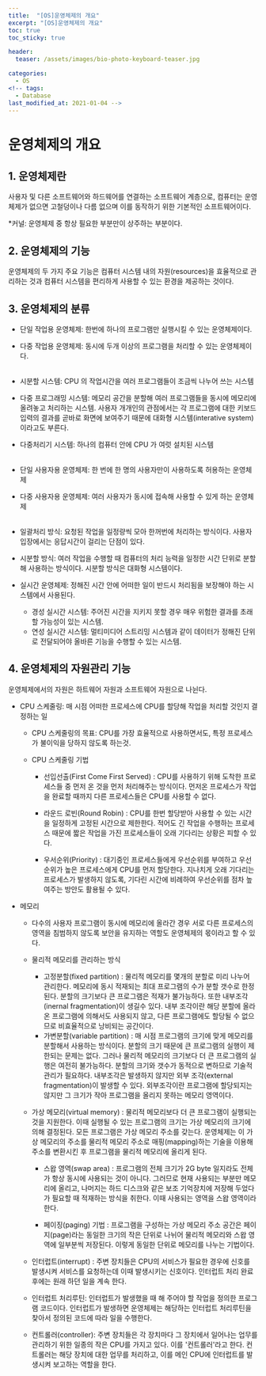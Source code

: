 ```yaml
---
title:  "[OS]운영체제의 개요"
excerpt: "[OS]운영체제의 개요"
toc: true
toc_sticky: true

header:
  teaser: /assets/images/bio-photo-keyboard-teaser.jpg

categories:
  - OS
<!-- tags:
  - Database 
last_modified_at: 2021-01-04 -->
---
```

# 운영체제의 개요

## 1. 운영체제란

사용자 및 다른 소프트웨어와 하드웨어를 연결하는 소프트웨어 계층으로, 컴퓨터는 운영체제가 없으면 고철덩이나 다름 없으며 이를 동작하기 위한 기본적인 소프트웨어이다.

*커널: 운영체제 중 항상 필요한 부분만이 상주하는 부분이다.

## 2. 운영체제의 기능

운영체제의 두 가지 주요 기능은 컴퓨터 시스템 내의 자원(resources)을 효율적으로 관리하는 것과 컴퓨터 시스템을 편리하게 사용할 수 있는 환경을 제공하는 것이다.

## 3. 운영체제의 분류

- 단일 작업용 운영체제: 한번에 하나의 프로그램만 실행시킬 수 있는 운영체제이다.
- 다중 작업용 운영체제: 동시에 두개 이상의 프로그램을 처리할 수 있는 운영체제이다.
  <br><br>
- 시분할 시스템: CPU 의 작업시간을 여러 프로그램들이 조금씩 나누어 쓰는 시스템
- 다중 프로그래밍 시스템: 메모리 공간을 분할해 여러 프로그램들을 동시에 메모리에 올려놓고 처리하는 시스템. 사용자 개개인의 관점에서는 각 프로그램에 대한 키보드 입력의 결과를 곧바로 화면에 보여주기 때문에 대화형 시스템(interative system)이라고도 부른다.
- 다중처리기 시스템: 하나의 컴퓨터 안에 CPU 가 여럿 설치된 시스템
<br><br>

- 단일 사용자용 운영체제: 한 번에 한 명의 사용자만이 사용하도록 허용하는 운영체제
- 다중 사용자용 운영체제: 여러 사용자가 동시에 접속해 사용할 수 있게 하는 운영체제
<br><br>

- 일괄처리 방식: 요청된 작업을 일정량씩 모아 한꺼번에 처리하는 방식이다. 사용자 입장에서는 응답시간이 걸리는 단점이 있다.
- 시분할 방식: 여러 작업을 수행할 때 컴퓨터의 처리 능력을 일정한 시간 단위로 분할해 사용하는 방식이다. 시분할 방식은 대화형 시스템이다.
- 실시간 운영체제: 정해진 시간 안에 어떠한 일이 반드시 처리됨을 보장해야 하는 시스템에서 사용된다.
  - 경성 실시간 시스템: 주어진 시간을 지키지 못할 경우 매우 위험한 결과를 초래할 가능성이 있는 시스템.
  - 연성 실시간 시스템: 멀티미디어 스트리밍 시스템과 같이 데이터가 정해진 단위로 전달되어야 올바른 기능을 수행할 수 있는 시스템.

## 4. 운영체제의 자원관리 기능
운영체제에서의 자원은 하트웨어 자원과 소프트웨어 자원으로 나뉜다.

- CPU 스케줄링: 매 시점 어떠한 프로세스에 CPU를 할당해 작업을 처리할 것인지 결정하는 일
  - CPU 스케줄링의 목표: CPU를 가장 효율적으로 사용하면서도, 특정 프로세스가 불이익을 당하지 않도록 하는것.

  - CPU 스케줄링 기법
    - 선입선출(First Come First Served)
    : CPU를 사용하기 위해 도착한 프로세스들 중 먼저 온 것을 먼저 처리해주는 방식이다. 먼저온 프로세스가 작업을 완료할 때까지 다른 프로세스들은 CPU를 사용할 수 없다.
    
    - 라운드 로빈(Round Robin)
    : CPU를 한번 할당받아 사용할 수 있는 시간을 일정하게 고정된 시간으로 제한한다. 적어도 긴 작업을 수행하는 프로세스 때문에 짧은 작업을 가진 프로세스들이 오래 기다리는 상황은 피할 수 있다.
    
    - 우서순위(Priority)
    : 대기중인 프로세스들에게 우선순위를 부여하고 우선순위가 높은 프로세스에게 CPU를 먼저 할당한다. 지나치게 오래 기다리는 프로세스가 발생하지 않도록, 기다린 시간에 비례하여 우선순위를 점차 높여주는 방안도 활용될 수 있다.
    
- 메모리
  - 다수의 사용자 프로그램이 동시에 메모리에 올라간 경우 서로 다른 프로세스의 영역을 침범하지 않도록 보안을 유지하는 역할도 운영체제의 몫이라고 할 수 있다.
  - 물리적 메모리를 관리하는 방식
    - 고정분할(fixed partition)
    : 물리적 메모리를 몇개의 분할로 미리 나누어 관리한다. 메모리에 동시 적재되는 최대 프로그램의 수가 분할 갯수로 한정된다. 분할의 크기보다 큰 프로그램은 적재가 불가능하다. 또한 내부조각(inernal fragmentation)이 생길수 있다. 
    내부 조각이란 해당 분할에 올라온 프로그램에 의해서도 사용되지 않고, 다른 프로그램에도 할당될 수 없으므로 비효율적으로 낭비되는 공간이다.
    - 가변분할(variable partition)
    : 매 시점 프로그램의 크기에 맞게 메모리를 분할해서 사용하는 방식이다. 분할의 크기 때문에 큰 프로그램의 실행이 제한되는 문제는 없다. 그러나 물리적 메모리의 크기보다 더 큰 프로그램의 실행은 여전히 불가능하다. 분할의 크기와 갯수가 동적으로 변하므로
    기술적 관리가 필요하다. 내부조각은 발생하지 않지만 외부 조각(external fragmentation)이 발생할 수 있다. 외부조각이란 프로그램에 할당되지는 않지만 그 크기가 작아 프로그램을 올리지 못하는 메모리 영역이다.
    
  - 가상 메모리(virtual memory)
    : 물리적 메모리보다 더 큰 프로그램이 실행되는 것을 지원한다. 이때 실행될 수 있는 프로그램의 크기는 가상 메모리의 크기에 의해 결정된다. 모든 프로그램은 가상 메모리 주소를 갖는다. 운영체제는 이 가상 메모리의
    주소를 물리적 메모리 주소로 매핑(mapping)하는 기술을 이용해 주소를 변환시킨 후 프로그램을 물리적 메모리에 올리게 된다.
    
    - 스왑 영역(swap area)
    : 프로그램의 전체 크기가 2G byte 일지라도 전체가 항상 동시에 사용되는 것이 아니다. 그러므로 현재 사용되는 부분만 메모리에 올리고, 나머지는 하드 디스크와 같은 보조 기억장치에 저장해 두었다가 필요할 때 적재하는 방식을 취한다.
    이때 사용되는 영역을 스왑 영역이라 한다.
    
    - 페이징(paging) 기법
    : 프로그램을 구성하는 가상 메모리 주소 공간은 페이지(page)라는 동일한 크기의 작은 단위로 나뉘어 물리적 메모리와 스왑 영역에 일부분씩 저장된다. 이렇게 동일한 단위로 메모리를 나누는 기법이다.
  
  - 인터럽트(interrupt) : 주변 장치들은 CPU의 서비스가 필요한 경우에 신호를 발생시켜 서비스를 요청하는데 이때 발생시키는 신호이다. 인터럽트 처리 완료 후에는 원래 하던 일을 계속 한다.

  - 인터럽트 처리루틴: 인터럽트가 발생했을 때 해 주어야 할 작업을 정의한 프로그램 코드이다. 인터럽트가 발생하면 운영체제는 해당하는 인터럽트 처리루틴을 찾아서 정의된 코드에 따라 일을 수행한다.

  - 컨트롤러(controller): 주변 장치들은 각 장치마다 그 장치에서 일어나는 업무를 관리하기 위한 일종의 작은 CPU를 가지고 있다. 이를 '컨트롤러'라고 한다. 컨트롤러는 해당 장치에 대한 업무를 처리하고, 이를 메인 CPU에 인터럽트를 발생시켜 보고하는 역할을 한다.



